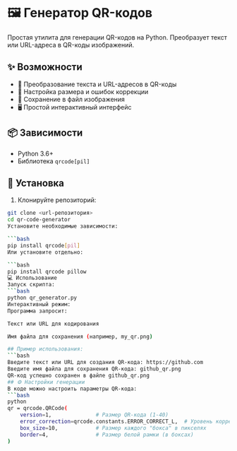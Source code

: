# 🖼️ Генератор QR-кодов

Простая утилита для генерации QR-кодов на Python. Преобразует текст или URL-адреса в QR-коды изображений.

## ✨ Возможности

- 🔄 Преобразование текста и URL-адресов в QR-коды
- 🎨 Настройка размера и ошибок коррекции
- 💾 Сохранение в файл изображения
- 🖥️ Простой интерактивный интерфейс

## 📦 Зависимости

- Python 3.6+
- Библиотека `qrcode[pil]`

## 🚀 Установка

1. Клонируйте репозиторий:
```bash
git clone <url-репозитория>
cd qr-code-generator
Установите необходимые зависимости:

```bash
pip install qrcode[pil]
Или установите отдельно:

```bash
pip install qrcode pillow
💻 Использование
Запуск скрипта:
```bash
python qr_generator.py
Интерактивный режим:
Программа запросит:

Текст или URL для кодирования

Имя файла для сохранения (например, my_qr.png)

## Пример использования:
```bash
Введите текст или URL для создания QR-кода: https://github.com
Введите имя файла для сохранения QR-кода: github_qr.png
QR-код успешно сохранен в файле github_qr.png
## ⚙️ Настройки генерации
В коде можно настроить параметры QR-кода:
```bash
python
qr = qrcode.QRCode(
    version=1,              # Размер QR-кода (1-40)
    error_correction=qrcode.constants.ERROR_CORRECT_L,  # Уровень коррекции ошибок
    box_size=10,            # Размер каждого "бокса" в пикселях
    border=4,               # Размер белой рамки (в боксах)
)
